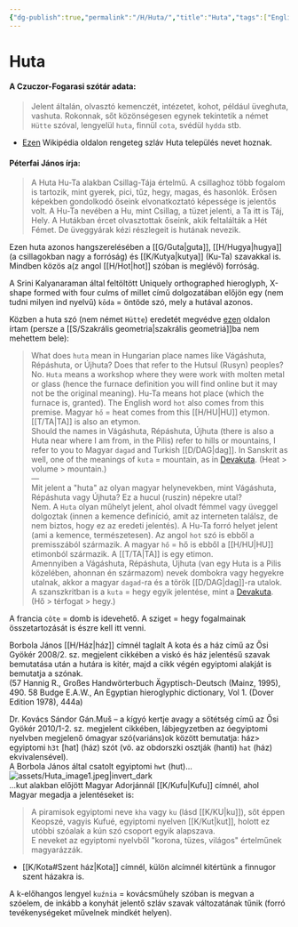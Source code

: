 ```yaml
---
{"dg-publish":true,"permalink":"/H/Huta/","title":"Huta","tags":["Englishtexttranslated"],"created":"2023-11-05T03:19","updated":"2025-06-08T00:45"}
---
```



# Huta

#### A Czuczor-Fogarasi szótár adata:

> Jelent általán, olvasztó kemenczét, intézetet, kohot, például üveghuta, vashuta. Rokonnak, sőt közönségesen egynek tekintetik a német `Hütte` szóval, lengyelül `huta`, finnül `cota`, svédül `hydda` stb.  
- [Ezen](https://en.m.wikipedia.org/wiki/Huta) Wikipédia oldalon rengeteg szláv Huta település nevet hoznak.  

#### Péterfai János írja:

> A Huta Hu-Ta alakban Csillag-Tája értelmű. A csillaghoz több fogalom is tartozik, mint gyerek, pici, tűz, hegy, magas, és hasonlók. Erősen képekben gondolkodó őseink elvonatkoztató képessége is jelentős volt. A Hu-Ta nevében a Hu, mint Csillag, a tüzet jelenti, a Ta itt is Táj, Hely. A Hutákban ércet olvasztottak őseink, akik feltalálták a Hét Fémet. De üveggyárak kézi részlegeit is hutának nevezik.  

Ezen huta azonos hangszerelésében a [[G/Guta\|guta]], [[H/Hugya\|hugya]] (a csillagokban nagy a forróság) és [[K/Kutya\|kutya]] (Ku-Ta) szavakkal is. Mindben közös a(z angol [[H/Hot\|hot]] szóban is meglévő) forróság.  

A Srini Kalyanaraman által feltöltött Uniquely orthographed hieroglyph, X-shape formed with four culms of millet című dolgozatában előjön egy (nem tudni milyen ind nyelvű) `kōda` = öntöde szó, mely a hutával azonos.  

Közben a huta szó (nem német `Hütte`) eredetét megvédve [ezen](https://qr.ae/pND8Qc) oldalon írtam (persze a [[S/Szakrális geometria\|szakrális geometriá]]ba nem mehettem bele):  
> What does `huta` mean in Hungarian place names like Vágáshuta, Répáshuta, or Újhuta? Does that refer to the Hutsul (Rusyn) peoples?  
> No. `Huta` means a workshop where they were work with molten metal or glass (hence the furnace definition you will find online but it may not be the original meaning). Hu-Ta means hot place (which the furnace is, granted). The English word `hot` also comes from this premise. Magyar `hő` = heat comes from this [[H/HU\|HU]] etymon. [[T/TA\|TA]] is also an etymon.  
> Should the names in Vágáshuta, Répáshuta, Újhuta (there is also a Huta near where I am from, in the Pilis) refer to hills or mountains, I refer to you to Magyar `dagad` and Turkish [[D/DAG\|dag]]. In Sanskrit as well, one of the meanings of `kuta` = mountain, as in [Devakuta](https://www.wisdomlib.org/definition/devakuta). (Heat > volume > mountain.)  
> —  
> Mit jelent a "huta" az olyan magyar helynevekben, mint Vágáshuta, Répáshuta vagy Újhuta? Ez a hucul (ruszin) népekre utal?  
> Nem. A `Huta` olyan műhelyt jelent, ahol olvadt fémmel vagy üveggel dolgoztak (innen a kemence definíció, amit az interneten találsz, de nem biztos, hogy ez az eredeti jelentés). A Hu-Ta forró helyet jelent (ami a kemence, természetesen). Az angol `hot` szó is ebből a premisszából származik. A magyar `hő` = hő is ebből a [[H/HU\|HU]] etimonból származik. A [[T/TA\|TA]] is egy etimon.  
> Amennyiben a Vágáshuta, Répáshuta, Újhuta (van egy Huta is a Pilis közelében, ahonnan én származom) nevek dombokra vagy hegyekre utalnak, akkor a magyar `dagad`-ra és a török [[D/DAG\|dag]]-ra utalok. A szanszkritban is a `kuta` = hegy egyik jelentése, mint a [Devakuta](https://www.wisdomlib.org/definition/devakuta). (Hő > térfogat > hegy.)  

A francia `côte` = domb is idevehető. A sziget = hegy fogalmainak összetartozását is észre kell itt venni.  

Borbola János [[H/Ház\|ház]] címnél taglalt A kota és a ház című az Ősi Gyökér 2008/2. sz. megjelent cikkében a viskó és ház jelentésű szavak bemutatása után a hutára is kitér, majd a cikk végén egyiptomi alakját is bemutatja a szónak.  
(57 Hannig R., Großes Handwörterbuch Ägyptisch-Deutsch (Mainz, 1995), 490. 58 Budge E.A.W., An Egyptian hieroglyphic dictionary, Vol 1. (Dover Edition 1978), 444a)  

Dr. Kovács Sándor Gán.Muš – a kígyó kertje avagy a sötétség című az Ősi Gyökér 2010/1-2. sz. megjelent cikkében, lábjegyzetben az óegyiptomi nyelvben megjelenő ómagyar szó(variáns)ok között bemutatja: ház> egyiptomi `h3t` \[hat\] (ház) szót (vö. az obdorszki osztják (hanti) `hat` (ház) ekvivalensével).  
A Borbola János által csatolt egyiptomi `hwt` (hut)...  
![assets/Huta_image1.jpeg|invert_dark](/img/user/H/assets/Huta_image1.jpeg)  
...kut alakban előjött Magyar Adorjánnál [[K/Kufu\|Kufu]] címnél, ahol Magyar megadja a jelentéseket is:  
> A piramisok egyiptomi neve `kha` vagy `ku` (lásd [[K/KU\|ku]]), sőt éppen Keopszé, vagyis Kufué, egyiptomi nyelven [[K/Kut\|kut]], holott ez utóbbi szóalak a kún szó csoport egyik alapszava.  
> E neveket az egyiptomi nyelvből "korona, tüzes, világos" értelműnek magyarázzák.  
- [[K/Kota#Szent ház\|Kota]] címnél, külön alcímnél kitértünk a finnugor szent házakra is.

A k-előhangos lengyel `kuźnia` = kovácsműhely szóban is megvan a szóelem, de inkább a konyhát jelentő szláv szavak változatának tűnik (forró tevékenységeket művelnek mindkét helyen).  